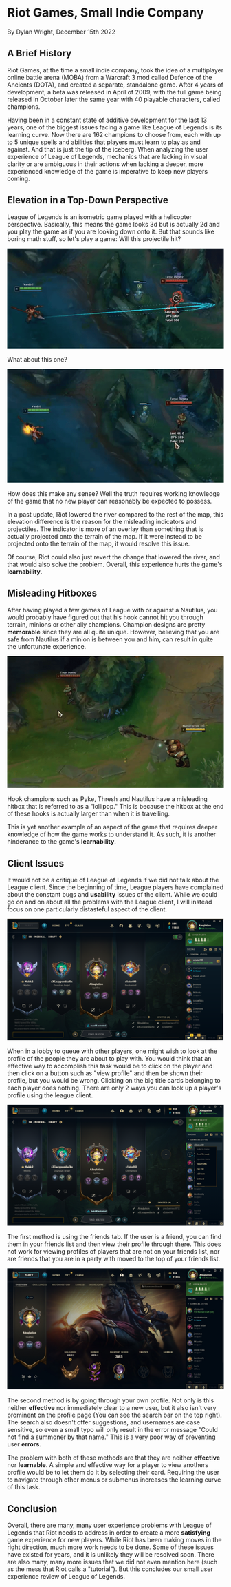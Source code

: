 # Riot Games, Small Indie Company
By Dylan Wright, December 15th 2022

## A Brief History

Riot Games, at the time a small indie company, took the idea of a multiplayer online battle arena (MOBA) from a Warcraft 3 mod called Defence of the Ancients (DOTA), and created a separate, standalone game. After 4 years of development, a beta was released in April of 2009, with the full game being released in October later the same year with 40 playable characters, called champions.

Having been in a constant state of additive development for the last 13 years, one of the biggest issues facing a game like League of Legends is its learning curve. Now there are 162 champions to choose from, each with up to 5 unique spells and abilities that players must learn to play as and against. And that is just the tip of the iceberg. When analyzing the user experience of League of Legends, mechanics that are lacking in visual clarity or are ambiguous in their actions when lacking a deeper, more experienced knowledge of the game is imperative to keep new players coming.

## Elevation in a Top-Down Perspective

League of Legends is an isometric game played with a helicopter perspective. Basically, this means the game looks 3d but is actually 2d and you play the game as if you are looking down onto it. But that sounds like boring math stuff, so let's play a game: Will this projectile hit?

![](/assets/league_nidalee_miss.gif)

What about this one?

![](/assets/league_nidalee_hit.gif)

How does this make any sense? Well the truth requires working knowledge of the game that no new player can reasonably be expected to possess.

In a past update, Riot lowered the river compared to the rest of the map, this elevation difference is the reason for the misleading indicators and projectiles. The indicator is more of an overlay than something that is actually projected onto the terrain of the map. If it were instead to be projected onto the terrain of the map, it would resolve this issue.

Of course, Riot could also just revert the change that lowered the river, and that would also solve the problem. Overall, this experience hurts the game's **learnability**.

## Misleading Hitboxes

After having played a few games of League with or against a Nautilus, you would probably have figured out that his hook cannot hit you through terrain, minions or other ally champions. Champion designs are pretty **memorable** since they are all quite unique. However, believing that you are safe from Nautilus if a minion is between you and him, can result in quite the unfortunate experience. 

![](/assets/league_nautilus_q.gif)

Hook champions such as Pyke, Thresh and Nautilus have a misleading hitbox that is referred to as a "lollipop." This is because the hitbox at the end of these hooks is actually larger than when it is travelling. 

This is yet another example of an aspect of the game that requires deeper knowledge of how the game works to understand it. As such, it is another hinderance to the game's **learnability**.

## Client Issues

It would not be a critique of League of Legends if we did not talk about the League client. Since the beginning of time, League players have complained about the constant bugs and **usability** issues of the client. While we could go on and on about all the problems with the League client, I will instead focus on one particularly distasteful aspect of the client.

![](/assets/league_lobby.png)

When in a lobby to queue with other players, one might wish to look at the profile of the people they are about to play with. You would think that an effective way to accomplish this task would be to click on the player and then click on a button such as "view profile" and then be shown their profile, but you would be wrong. Clicking on the big title cards belonging to each player does nothing. There are only 2 ways you can look up a player's profile using the league client. 

![](/assets/league_friends.png)

The first method is using the friends tab. If the user is a friend, you can find them in your friends list and then view their profile through there. This does not work for viewing profiles of players that are not on your friends list, nor are friends that you are in a party with moved to the top of your friends list.

![](/assets/league_profile.jpg)

The second method is by going through your own profile. Not only is this neither **effective** nor immediately clear to a new user, but it also isn't very prominent on the profile page (You can see the search bar on the top right). The search also doesn't offer suggestions, and usernames are case sensitive, so even a small typo will only result in the error message "Could not find a summoner by that name." This is a very poor way of preventing user **errors**.

The problem with both of these methods are that they are neither **effective** nor **learnable**. A simple and effective way for a player to view anothers profile would be to let them do it by selecting their card. Requiring the user to navigate through other menus or submenus increases the learning curve of this task.

## Conclusion
Overall, there are many, many user experience problems with League of Legends that Riot needs to address in order to create a more **satisfying** game experience for new players. While Riot has been making moves in the right direction, much more work needs to be done. Some of these issues have existed for years, and it is unlikely they will be resolved soon. There are also many, many more issues that we did not even mention here (such as the mess that Riot calls a "tutorial"). But this concludes our small user experience review of League of Legends.